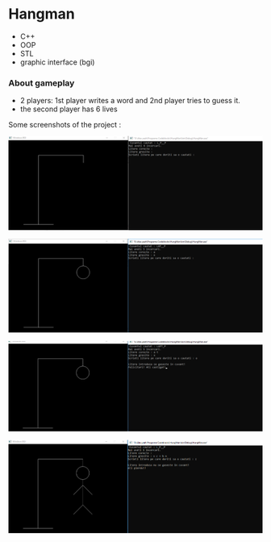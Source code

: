 # Hangman

- C++
- OOP
- STL
- graphic interface (bgi)
 
 ### About gameplay
 - 2 players: 1st player writes a word and 2nd player tries to guess it.
 - the second player has 6 lives


Some screenshots of the project : 

![](https://github.com/AlexandruSte/HangMan/blob/master/1.PNG)

![](https://github.com/AlexandruSte/HangMan/blob/master/2.PNG)

![](https://github.com/AlexandruSte/HangMan/blob/master/3.PNG)

![](https://github.com/AlexandruSte/HangMan/blob/master/4.PNG)
